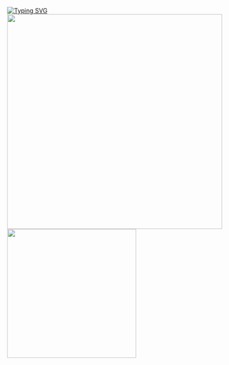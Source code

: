<a href="https://git.io/typing-svg"><img src="https://readme-typing-svg.demolab.com?font=consolas&weight=800&size=24&duration=4000&pause=2000&color=F8D86A&background=E2E1E400&vCenter=true&width=435&lines=Welcome+to+my+github+%F0%9F%8C%BC" alt="Typing SVG" /></a><br>
<img align="center" width="500" src="https://github-readme-stats.vercel.app/api?username=Capybaring&theme=transparent&include_all_commits=true&show_icons=true&hide_border=true"/><br>
<img align="center" width="300" src="https://github-readme-stats.vercel.app/api/top-langs/?username=Capybaring&theme=transparent&hide_border=true&layout=donut-vertical&langs_count=10" />
